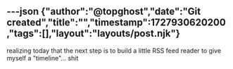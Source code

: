 ---json
{"author":"@topghost","date":"Git created","title":"","timestamp":1727930620200,"tags":[],"layout":"layouts/post.njk"}
---
realizing today that the next step is to build a little RSS feed reader to give myself a &#x22;timeline&#x22;... shit
